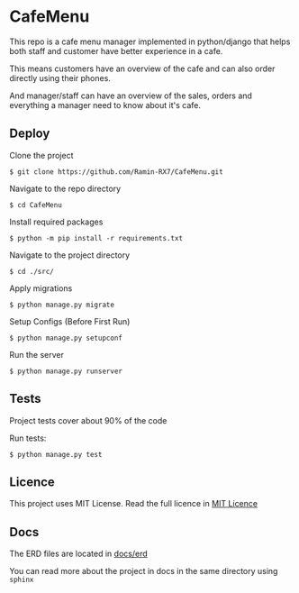# CafeMenu


This repo is a cafe menu manager implemented in python/django that helps both staff and customer have better experience in a cafe.

This means customers have an overview of the cafe and can also order directly using their phones.

And manager/staff can have an overview of the sales, orders and everything a manager need to know about it's cafe.



## Deploy

Clone the project

    $ git clone https://github.com/Ramin-RX7/CafeMenu.git


Navigate to the repo directory

    $ cd CafeMenu


Install required packages

    $ python -m pip install -r requirements.txt


Navigate to the project directory

    $ cd ./src/


Apply migrations

    $ python manage.py migrate


Setup Configs (Before First Run)

    $ python manage.py setupconf


Run the server

    $ python manage.py runserver



## Tests

Project tests cover about 90% of the code

Run tests:

    $ python manage.py test



## Licence

This project uses MIT License. Read the full licence in [MIT Licence](/LICENSE)



## Docs

The ERD files are located in [docs/erd](/docs/)

You can read more about the project in docs in the same directory using `sphinx`
